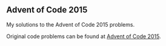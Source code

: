 ## Advent of Code 2015
My solutions to the Advent of Code 2015 problems.

Original code problems can be found at [Advent of Code 2015](https://adventofcode.com/2015).
